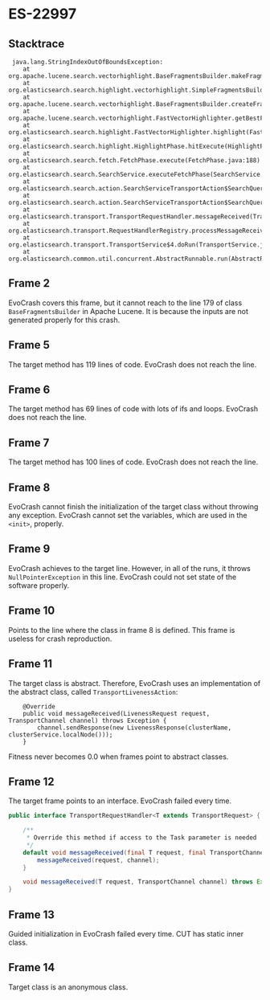 # ES-22997

## Stacktrace

```
 java.lang.StringIndexOutOfBoundsException:
    at org.apache.lucene.search.vectorhighlight.BaseFragmentsBuilder.makeFragment(BaseFragmentsBuilder.java:179)
    at org.elasticsearch.search.highlight.vectorhighlight.SimpleFragmentsBuilder.makeFragment(SimpleFragmentsBuilder.java:43)
    at org.apache.lucene.search.vectorhighlight.BaseFragmentsBuilder.createFragments(BaseFragmentsBuilder.java:144)
    at org.apache.lucene.search.vectorhighlight.FastVectorHighlighter.getBestFragments(FastVectorHighlighter.java:186)
    at org.elasticsearch.search.highlight.FastVectorHighlighter.highlight(FastVectorHighlighter.java:146)
    at org.elasticsearch.search.highlight.HighlightPhase.hitExecute(HighlightPhase.java:140)
    at org.elasticsearch.search.fetch.FetchPhase.execute(FetchPhase.java:188)
    at org.elasticsearch.search.SearchService.executeFetchPhase(SearchService.java:490)
    at org.elasticsearch.search.action.SearchServiceTransportAction$SearchQueryFetchTransportHandler.messageReceived(SearchServiceTransportAction.java:392)
    at org.elasticsearch.search.action.SearchServiceTransportAction$SearchQueryFetchTransportHandler.messageReceived(SearchServiceTransportAction.java:389)
    at org.elasticsearch.transport.TransportRequestHandler.messageReceived(TransportRequestHandler.java:33)
    at org.elasticsearch.transport.RequestHandlerRegistry.processMessageReceived(RequestHandlerRegistry.java:77)
    at org.elasticsearch.transport.TransportService$4.doRun(TransportService.java:376)
    at org.elasticsearch.common.util.concurrent.AbstractRunnable.run(AbstractRunnable.java:37)
```

## Frame 2
EvoCrash covers this frame, but it cannot reach to the line 179 of class `BaseFragmentsBuilder` in Apache Lucene. It is because the inputs are not generated properly for this crash.
## Frame 5
The target method has 119 lines of code. EvoCrash does not reach the line.
## Frame 6
The target method has 69 lines of code with lots of ifs and loops. EvoCrash does not reach the line.
## Frame 7
The target method has 100 lines of code. EvoCrash does not reach the line.
## Frame 8
EvoCrash cannot finish the initialization of the target class without throwing any exception. EvoCrash cannot set the variables, which are used in the `<init>`, properly.
## Frame 9
EvoCrash achieves to the target line. However, in all of the runs, it throws `NullPointerException` in this line. EvoCrash could not set state of the software properly.
## Frame 10
Points to the line where the class in frame 8 is defined. This frame is useless for crash reproduction.
## Frame 11
The target class is abstract. Therefore, EvoCrash uses an implementation of the abstract class, called `TransportLivenessAction`:
```
    @Override
    public void messageReceived(LivenessRequest request, TransportChannel channel) throws Exception {
        channel.sendResponse(new LivenessResponse(clusterName, clusterService.localNode()));
    }
```
Fitness never becomes 0.0 when frames point to abstract classes.
## Frame 12
The target frame points to an interface. EvoCrash failed every time.
```java
public interface TransportRequestHandler<T extends TransportRequest> {

    /**
     * Override this method if access to the Task parameter is needed
     */
    default void messageReceived(final T request, final TransportChannel channel, Task task) throws Exception {
        messageReceived(request, channel);
    }

    void messageReceived(T request, TransportChannel channel) throws Exception;
}
```
## Frame 13
Guided initialization in EvoCrash failed every time. CUT has static inner class.

## Frame 14
Target class is an anonymous class.
